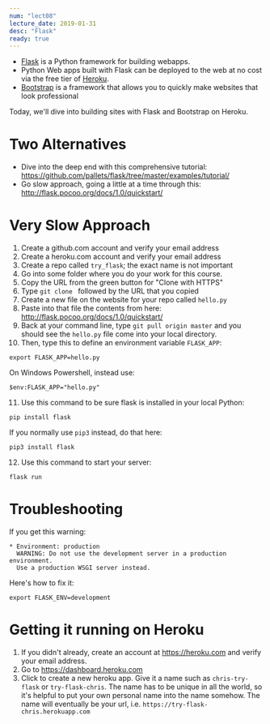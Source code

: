 ```yaml
---
num: "lect08"
lecture_date: 2019-01-31
desc: "Flask"
ready: true
---
```


* [Flask](http://flask.pocoo.org/) is a Python framework for building webapps.
* Python Web apps built with Flask can be deployed to the web at no cost via the free tier of [Heroku](https://heroku.com).
* [Bootstrap](https://getbootstrap.com/) is a framework that allows you to quickly make websites that look professional

Today, we'll dive into building sites with Flask and Bootstrap on Heroku.

# Two Alternatives

* Dive into the deep end with this comprehensive tutorial: <https://github.com/pallets/flask/tree/master/examples/tutorial/>
* Go slow approach, going a little at a time through this: <http://flask.pocoo.org/docs/1.0/quickstart/>

# Very Slow Approach

1. Create a github.com account and verify your email address
2. Create a heroku.com account and verify your email address
3. Create a repo called `try_flask`; the exact name is not important
4. Go into some folder where you do your work for this course.
5. Copy the URL from the green button for "Clone with HTTPS"
6. Type `git clone ` followed by the URL that you copied
7. Create a new file on the website for your repo called `hello.py`
8. Paste into that file the contents from here: <http://flask.pocoo.org/docs/1.0/quickstart/>
9. Back at your command line, type `git pull origin master` and you should see the `hello.py` file come into
   your local directory.
10. Then, type this to define an environment variable `FLASK_APP`:
   ```
   export FLASK_APP=hello.py
   ```
   
   On Windows Powershell, instead use:
   
   ```
   $env:FLASK_APP="hello.py"
   ```
   
 11. Use this command to be sure flask is installed in your local Python:
   ```
   pip install flask
   ```
   
   If you normally use `pip3` instead, do that here:
   
   ```
   pip3 install flask
   ```
   
 12. Use this command to start your server:
   ```
   flask run
   ```
   
# Troubleshooting

If you get this warning:

```
* Environment: production
  WARNING: Do not use the development server in a production environment.
  Use a production WSGI server instead.
```

Here's how to fix it:

```
export FLASK_ENV=development
```

# Getting it running on Heroku

1. If you didn't already, create an account at <https://heroku.com> and verify your email address.
2. Go to <https://dashboard.heroku.com>
3. Click to create a new heroku app.  Give it a name such as `chris-try-flask` or `try-flask-chris`.  The name has to be
   unique in all the world, so it's helpful to put your own personal name into the name somehow.   The name will 
   eventually be your url, i.e. `https://try-flask-chris.herokuapp.com`
